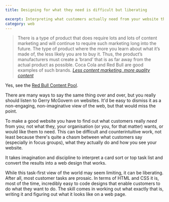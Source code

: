 ```yaml
---
title: Designing for what they need is difficult but liberating

excerpt: Interpreting what customers actually need from your website through methods such as top task analysis and card sorts is difficult work, but the results can be liberating. Coding your website is the (relatively) easy bit.
category: web
---
```


> There is a type of product that does require lots and lots of content marketing and will continue to require such marketing long into the future. The type of product where the more you learn about what it’s made of, the less likely you are to buy it. Thus, the product’s manufacturers must create a ‘brand’ that is as far away from the actual product as possible. Coca Cola and Red Bull are good examples of such brands. <cite>[Less content marketing, more quality content](https://www.gerrymcgovern.com/new-thinking/less-content-marketing-more-quality-content)</cite>

Yes, see the [Red Bull Content Pool](https://www.redbullcontentpool.com/content/international).

There are many ways to say the same thing over and over, but you really should listen to Gerry McGovern on websites. It'd be easy to dismiss it as a non-engaging, non-imaginative view of the web, but that would miss the point.

To make a good website you have to find out what customers really _need_ from you; not what they, your organisation (or you, for that matter) wants, or would like them to need. This can be difficult and counterintuitive work, not least because there's quite a chasm between what customers say (especially in focus groups), what they actually do and how you see your website.

It takes imagination and discipline to interpret a card sort or top task list and convert the results into a web design that works.

While this task-first view of the world may seem limiting, it can be liberating. After all, most customer tasks are prosaic. In terms of HTML and CSS it is, most of the time, incredibly easy to code designs that enable customers to do what they want to do. The skill comes in working out what exactly that is, writing it and figuring out what it looks like on a web page.
